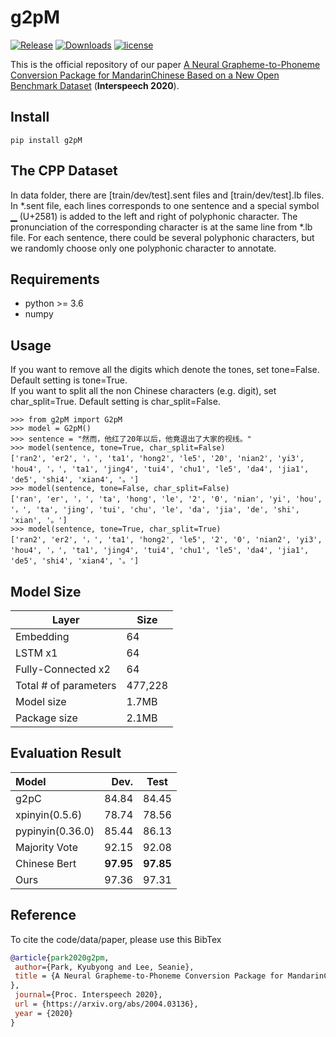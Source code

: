 
# g2pM
[![Release](https://img.shields.io/badge/release-v0.1.2.5-green)](https://pypi.org/project/g2pM/)
[![Downloads](https://pepy.tech/badge/g2pm)](https://pepy.tech/project/g2pm)
[![license](https://img.shields.io/badge/license-Apache%202.0-red)](https://github.com/kakaobrain/g2pM/blob/master/LICENSE)

This is the official repository of our paper [A Neural Grapheme-to-Phoneme Conversion Package for MandarinChinese Based on a New Open Benchmark Dataset](https://arxiv.org/abs/2004.03136) (**Interspeech 2020**).

## Install
```
pip install g2pM
```

## The CPP Dataset
In data folder, there are [train/dev/test].sent files and [train/dev/test].lb files. In *.sent file, each lines corresponds to one sentence and a special symbol ▁ (U+2581) is added to the left and right of polyphonic character. The pronunciation of the corresponding character is at the same line from *.lb file. For each sentence, there could be several polyphonic characters, but we randomly choose only one polyphonic character to annotate.

## Requirements
* python >= 3.6
* numpy

## Usage
If you want to remove all the digits which denote the tones, set tone=False. Default setting is tone=True. <br />
If you want to split all the non Chinese characters (e.g. digit), set char_split=True. Default setting is char_split=False. <br />

```
>>> from g2pM import G2pM
>>> model = G2pM()
>>> sentence = "然而，他红了20年以后，他竟退出了大家的视线。"
>>> model(sentence, tone=True, char_split=False)
['ran2', 'er2', '，', 'ta1', 'hong2', 'le5', '20', 'nian2', 'yi3', 'hou4', '，', 'ta1', 'jing4', 'tui4', 'chu1', 'le5', 'da4', 'jia1', 'de5', 'shi4', 'xian4', '。']
>>> model(sentence, tone=False, char_split=False)
['ran', 'er', '，', 'ta', 'hong', 'le', '2', '0', 'nian', 'yi', 'hou', '，', 'ta', 'jing', 'tui', 'chu', 'le', 'da', 'jia', 'de', 'shi', 'xian', '。']
>>> model(sentence, tone=True, char_split=True)
['ran2', 'er2', '，', 'ta1', 'hong2', 'le5', '2', '0', 'nian2', 'yi3', 'hou4', '，', 'ta1', 'jing4', 'tui4', 'chu1', 'le5', 'da4', 'jia1', 'de5', 'shi4', 'xian4', '。']

```

## Model Size
| Layer                 | Size    |
|-----------------------|---------|
| Embedding             | 64      |
| LSTM x1               | 64      |
| Fully-Connected x2    | 64      |
| Total # of parameters | 477,228 |
| Model size            | 1.7MB   |
| Package size          | 2.1MB   |

## Evaluation Result

| Model            | Dev.            | Test         |
| :--------------| --------------: |:--------------:|
| g2pC                 | 84.84                | 84.45           |
| xpinyin(0.5.6)       | 78.74                | 78.56           |
| pypinyin(0.36.0)     | 85.44                | 86.13           |
| Majority Vote        | 92.15                | 92.08           |
| Chinese Bert         | **97.95**            | **97.85**       |
| Ours                 | 97.36                | 97.31           |


## Reference
To cite the code/data/paper, please use this BibTex
```bibtex
@article{park2020g2pm,
 author={Park, Kyubyong and Lee, Seanie},
 title = {A Neural Grapheme-to-Phoneme Conversion Package for MandarinChinese Based on a New Open Benchmark Dataset
},
 journal={Proc. Interspeech 2020},
 url = {https://arxiv.org/abs/2004.03136},
 year = {2020}
}
```
